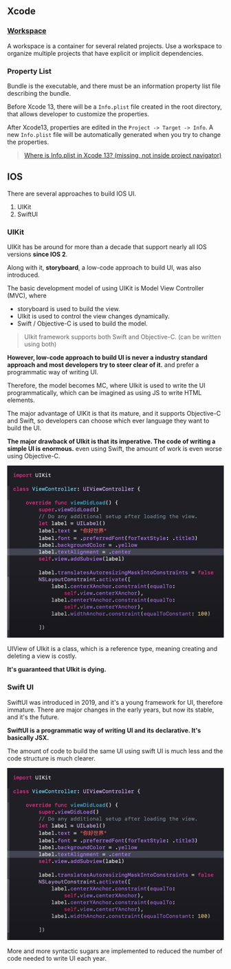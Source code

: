 ## Xcode


### [Workspace](https://developer.apple.com/documentation/xcode/managing-multiple-projects-and-their-dependencies#Manage-multiple-related-projects-using-a-workspace)

A workspace is a container for several related projects. Use a workspace to organize multiple projects that have explicit or implicit dependencies.


### Property List

Bundle is the executable, and there must be an information property list file describing the bundle. 

Before Xcode 13, there will be a `Info.plist` file created in the root directory, that allows developer to customize the properties.

After Xcode13, properties are edited in the `Project -> Target -> Info`. A new `Info.plist` file will be automatically generated when you try to change the properties.

> [Where is Info.plist in Xcode 13? (missing, not inside project navigator)](https://stackoverflow.com/questions/67896404/where-is-info-plist-in-xcode-13-missing-not-inside-project-navigator)


## IOS

There are several approaches to build IOS UI.

1. UIKit
2. SwiftUI

### UIKit

UIKit has be around for more than a decade that support nearly all IOS versions **since IOS 2**.

Along with it, **storyboard**, a low-code approach to build UI, was also introduced.

The basic development model of using UIKit is Model View Controller (MVC), where

* storyboard is used to build the view.
* UIkit is used to control the view changes dynamically.
* Swift / Objective-C is used to build the model.

> UIkit framework supports both Swift and Objective-C. (can be written using both)

**However, low-code approach to build UI is never a industry standard approach and most developers try to steer clear of it.** and prefer a programmatic way of writing UI.

Therefore, the model becomes MC, where UIkit is used to write the UI programmatically, which can be imagined as using JS to write HTML elements.

The major advantage of UIKit is that its mature, and it supports Objective-C and Swift, so developers can choose which ever language they want to build the UI.

**The major drawback of UIkit is that its imperative. The code of writing a simple UI is enormous.** even using Swift, the amount of work is even worse using Objective-C.

![uikit_sample](./assets/uikit_sample.png)


UIView of UIkit is a class, which is a reference type, meaning creating and deleting a view is costly.

**It's guaranteed that UIkit is dying.**

### Swift UI

SwiftUI was introduced in 2019, and it's a young framework for UI, therefore immature. There are major changes in the early years, but now its stable, and it's the future. 

**SwiftUI is a programmatic way of writing UI and its declarative. It's basically JSX.**

The amount of code to build the same UI using swift UI is much less and the code structure is much clearer.

![swiftui_sample](./assets/uikit_sample.png)

More and more syntactic sugars are implemented to reduced the number of code needed to write UI each year.



